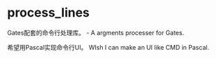 # process_lines
 Gates配套的命令行处理库。 - A argments processer for Gates.

希望用Pascal实现命令行UI。
WIsh I can make an UI like CMD in Pascal.